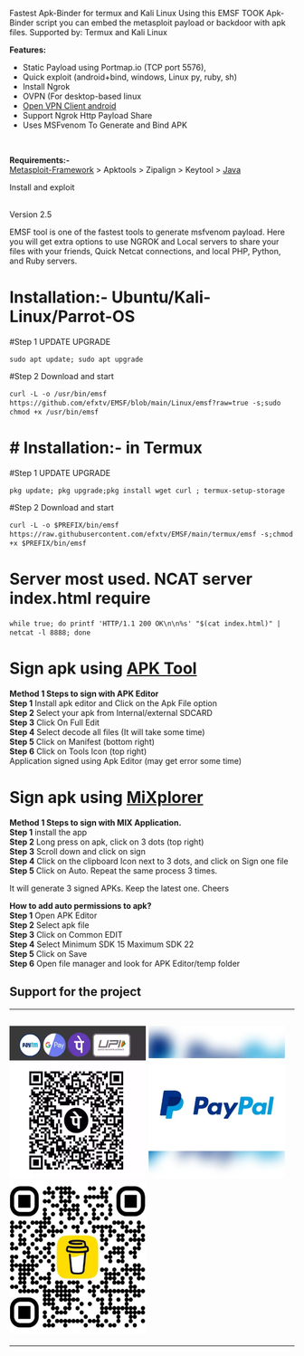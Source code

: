 Fastest Apk-Binder for termux and Kali Linux
Using this EMSF TOOK Apk-Binder script you can embed the metasploit payload or backdoor with apk files.
Supported by: Termux and Kali Linux

**Features:**<br>
<ul><li>Static Payload using Portmap.io (TCP port 5576),</li>
<li>Quick exploit (android+bind, windows, Linux py, ruby, sh)</li>
<li>Install Ngrok</li>
<li>OVPN (For desktop-based linux</li>
<li><a href="https://play.google.com/store/apps/details?id=de.blinkt.openvpn&hl=en_IN&gl=US">Open VPN Client android</a> </li>
<li>Support Ngrok Http Payload Share</li>
<li>Uses MSFvenom To Generate and Bind APK</li></ul><br>

**Requirements:-**<br>
<a href="https://youtu.be/IU26QC3NDvo">Metasploit-Framework</a> > Apktools > Zipalign > Keytool > <a href="https://uk2blogger.blogspot.com/2022/03/how-to-bind-apk-payload-in-termux-with.html">Java</a>

Install and exploit<br><br>

Version 2.5

EMSF tool is one of the fastest tools to generate msfvenom payload. Here you will get extra options to use NGROK and Local servers to share your files with your friends, Quick Netcat connections, and local PHP, Python, and Ruby servers.

# Installation:- Ubuntu/Kali-Linux/Parrot-OS

#Step 1 UPDATE UPGRADE
```
sudo apt update; sudo apt upgrade
```

#Step 2 Download and start
```
curl -L -o /usr/bin/emsf https://github.com/efxtv/EMSF/blob/main/Linux/emsf?raw=true -s;sudo chmod +x /usr/bin/emsf
```


# # Installation:- in Termux

#Step 1 UPDATE UPGRADE
```
pkg update; pkg upgrade;pkg install wget curl ; termux-setup-storage
```

#Step 2 Download and start
```
curl -L -o $PREFIX/bin/emsf https://raw.githubusercontent.com/efxtv/EMSF/main/termux/emsf -s;chmod +x $PREFIX/bin/emsf
```

# Server most used. NCAT server index.html require
<pre><code>while true; do printf 'HTTP/1.1 200 OK\n\n%s' "$(cat index.html)" | netcat -l 8888; done</code></pre>

# Sign apk using <a href="https://t.me/efxtv/269">APK Tool</a><br>
**Method 1 Steps to sign with APK Editor**<br>
**Step 1** Install apk editor and Click on the Apk File option<br>
**Step 2** Select your apk from Internal/external SDCARD<br>
**Step 3** Click On Full Edit<br>
**Step 4** Select decode all files (It will take some time)<br>
**Step 5** Click on Manifest (bottom right)<br>
**Step 6** Click on Tools Icon (top right)<br>
 Application signed using Apk Editor (may get error some time)<br>
 
 # Sign apk using <a href="https://t.me/efxtv/270">MiXplorer</a><br>
**Method 1 Steps to sign with MIX Application.**<br>
**Step 1** install the app <br>
**Step 2** Long press on apk, click on 3 dots (top right)<br>
**Step 3** Scroll down and click on sign<br>
**Step 4** Click on the clipboard Icon next to 3 dots, and click on Sign one file <br>
**Step 5** Click on Auto. Repeat the same process 3 times.<br>

It will generate 3 signed APKs. Keep the latest one. Cheers<br>

**How to add auto permissions to apk?**<br>
**Step 1** Open APK Editor<br>
**Step 2** Select apk file<br>
**Step 3** Click on Common EDIT<br>
**Step 4** Select Minimum SDK 15 Maximum SDK 22<br>
**Step 5** Click on Save<br>
**Step 6** Open file manager and look for APK Editor/temp folder <br>

Support for the project
---------------------------------------
---------------------------------------
<a href="#"><img src="https://raw.githubusercontent.com/efxtv/efxtv/master/assets/3eeb7756-68ca-41b6-86aa-00a4c575bed9.png.webp" title="Phonepay" alt="Phonepay" width="241" height="269"></a>
<a href="https://paypal.me/efxtv"><img src="https://raw.githubusercontent.com/efxtv/efxtv/master/assets/PAYPAL.webp" title="Paypal" alt="Paypal" width="241" height="269"></a>
<a href="https://www.buymeacoffee.com/efxtv"><img src="https://raw.githubusercontent.com/efxtv/efxtv/master/assets/COFE.webp" title="Paypal" alt="Paypal" width="241" height="269"></a>
---------------------------------------
---------------------------------------
